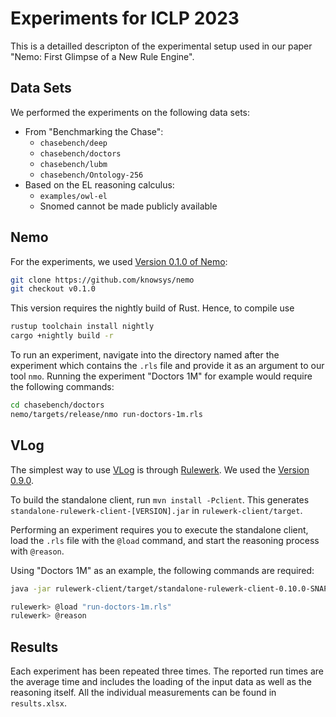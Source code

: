 # Experiments for ICLP 2023

This is a detailled descripton of the experimental setup used in our paper "Nemo: First Glimpse of a New Rule Engine".

## Data Sets
We performed the experiments on the following data sets:
- From "Benchmarking the Chase":
  - `chasebench/deep`
  - `chasebench/doctors`
  - `chasebench/lubm`
  - `chasebench/Ontology-256`
- Based on the EL reasoning calculus:
  - `examples/owl-el`
  - Snomed cannot be made publicly available

## Nemo

For the experiments, we used [Version 0.1.0 of Nemo](https://github.com/knowsys/nemo/releases/tag/v0.1.0):

```bash
git clone https://github.com/knowsys/nemo
git checkout v0.1.0
```

This version requires the nightly build of Rust. Hence, to compile use
```bash
rustup toolchain install nightly
cargo +nightly build -r
```

To run an experiment, navigate into the directory named after the experiment which contains the `.rls` file and provide it as an argument to our tool `nmo`. Running the experiment "Doctors 1M" for example would require the following commands:

```bash
cd chasebench/doctors
nemo/targets/release/nmo run-doctors-1m.rls
```

## VLog
The simplest way to use [VLog](https://github.com/karmaresearch/vlog) is through [Rulewerk](https://github.com/knowsys/rulewerk). We used the [Version 0.9.0](https://github.com/knowsys/rulewerk/releases/tag/v0.9.0). 

To build the standalone client, run `mvn install -Pclient`. This generates `standalone-rulewerk-client-[VERSION].jar` in `rulewerk-client/target`.

Performing an experiment requires you to execute the standalone client, load the `.rls` file with the `@load` command, and start the reasoning process with `@reason`. 

Using "Doctors 1M" as an example, the following commands are required:
```bash
java -jar rulewerk-client/target/standalone-rulewerk-client-0.10.0-SNAPSHOT.jar 

rulewerk> @load "run-doctors-1m.rls"
rulewerk> @reason
```

## Results
Each experiment has been repeated three times. The reported run times are the average time and includes the loading of the input data as well as the reasoning itself. All the individual measurements can be found in `results.xlsx`.